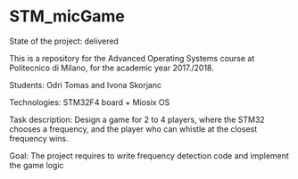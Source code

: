 # STM_micGame

State of the project: delivered

This is a repository for the Advanced Operating Systems course at Politecnico di Milano, for the academic year 2017./2018.

Students: Odri Tomas and Ivona Skorjanc

Technologies: STM32F4 board + Miosix OS

Task description: Design a game for 2 to 4 players, where the STM32 chooses a frequency, and the player who can whistle
at the closest frequency wins.

Goal: The project requires to write frequency detection
code and implement the game logic